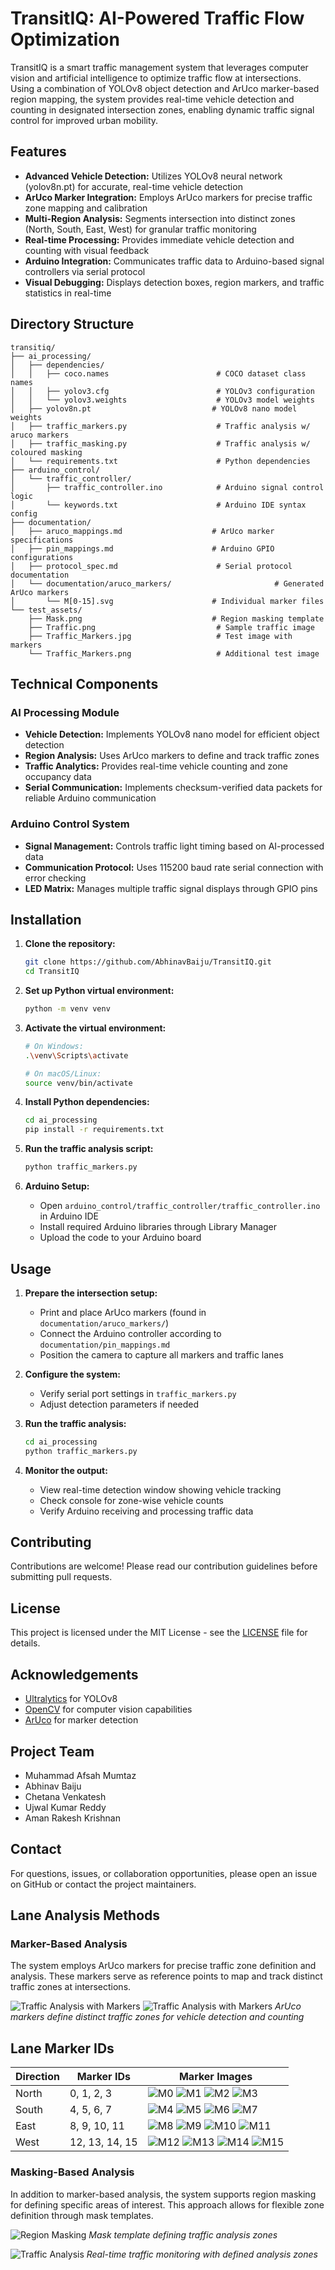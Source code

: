 # TransitIQ: AI-Powered Traffic Flow Optimization

TransitIQ is a smart traffic management system that leverages computer vision and artificial intelligence to optimize traffic flow at intersections. Using a combination of YOLOv8 object detection and ArUco marker-based region mapping, the system provides real-time vehicle detection and counting in designated intersection zones, enabling dynamic traffic signal control for improved urban mobility.

## Features

- **Advanced Vehicle Detection:** Utilizes YOLOv8 neural network (yolov8n.pt) for accurate, real-time vehicle detection
- **ArUco Marker Integration:** Employs ArUco markers for precise traffic zone mapping and calibration
- **Multi-Region Analysis:** Segments intersection into distinct zones (North, South, East, West) for granular traffic monitoring
- **Real-time Processing:** Provides immediate vehicle detection and counting with visual feedback
- **Arduino Integration:** Communicates traffic data to Arduino-based signal controllers via serial protocol
- **Visual Debugging:** Displays detection boxes, region markers, and traffic statistics in real-time

## Directory Structure

```
transitiq/
├── ai_processing/
│   ├── dependencies/
│   │   ├── coco.names                        # COCO dataset class names
│   │   ├── yolov3.cfg                        # YOLOv3 configuration
│   │   └── yolov3.weights                    # YOLOv3 model weights
│   ├── yolov8n.pt                           # YOLOv8 nano model weights
│   ├── traffic_markers.py                    # Traffic analysis w/ aruco markers
│   ├── traffic_masking.py                    # Traffic analysis w/ coloured masking
│   └── requirements.txt                      # Python dependencies
├── arduino_control/
│   └── traffic_controller/
│       ├── traffic_controller.ino            # Arduino signal control logic
│       └── keywords.txt                      # Arduino IDE syntax config
├── documentation/
│   ├── aruco_mappings.md                    # ArUco marker specifications
│   ├── pin_mappings.md                      # Arduino GPIO configurations
│   ├── protocol_spec.md                      # Serial protocol documentation
│   └── documentation/aruco_markers/                       # Generated ArUco markers
│       └── M[0-15].svg                      # Individual marker files
└── test_assets/
    ├── Mask.png                             # Region masking template
    ├── Traffic.png                           # Sample traffic image
    ├── Traffic_Markers.jpg                   # Test image with markers
    └── Traffic_Markers.png                   # Additional test image
```

## Technical Components

### AI Processing Module

- **Vehicle Detection:** Implements YOLOv8 nano model for efficient object detection
- **Region Analysis:** Uses ArUco markers to define and track traffic zones
- **Traffic Analytics:** Provides real-time vehicle counting and zone occupancy data
- **Serial Communication:** Implements checksum-verified data packets for reliable Arduino communication

### Arduino Control System

- **Signal Management:** Controls traffic light timing based on AI-processed data
- **Communication Protocol:** Uses 115200 baud rate serial connection with error checking
- **LED Matrix:** Manages multiple traffic signal displays through GPIO pins

## Installation

1. **Clone the repository:**
   ```bash
   git clone https://github.com/AbhinavBaiju/TransitIQ.git
   cd TransitIQ
   ```

2. **Set up Python virtual environment:**
   ```bash
   python -m venv venv
   ```

3. **Activate the virtual environment:**
   ```bash
   # On Windows:
   .\venv\Scripts\activate
   
   # On macOS/Linux:
   source venv/bin/activate
   ```

4. **Install Python dependencies:**
   ```bash
   cd ai_processing
   pip install -r requirements.txt
   ```

5. **Run the traffic analysis script:**
   ```bash
   python traffic_markers.py
   ```

6. **Arduino Setup:**
   - Open `arduino_control/traffic_controller/traffic_controller.ino` in Arduino IDE
   - Install required Arduino libraries through Library Manager
   - Upload the code to your Arduino board

## Usage

1. **Prepare the intersection setup:**
   - Print and place ArUco markers (found in `documentation/aruco_markers/`)
   - Connect the Arduino controller according to `documentation/pin_mappings.md`
   - Position the camera to capture all markers and traffic lanes

2. **Configure the system:**
   - Verify serial port settings in `traffic_markers.py`
   - Adjust detection parameters if needed

3. **Run the traffic analysis:**
   ```bash
   cd ai_processing
   python traffic_markers.py
   ```

4. **Monitor the output:**
   - View real-time detection window showing vehicle tracking
   - Check console for zone-wise vehicle counts
   - Verify Arduino receiving and processing traffic data

## Contributing

Contributions are welcome! Please read our contribution guidelines before submitting pull requests.

## License

This project is licensed under the MIT License - see the [LICENSE](LICENSE) file for details.

## Acknowledgements

- [Ultralytics](https://github.com/ultralytics/ultralytics) for YOLOv8
- [OpenCV](https://opencv.org/) for computer vision capabilities
- [ArUco](https://docs.opencv.org/master/d5/dae/tutorial_aruco_detection.html) for marker detection

## Project Team

- Muhammad Afsah Mumtaz
- Abhinav Baiju
- Chetana Venkatesh
- Ujwal Kumar Reddy
- Aman Rakesh Krishnan

## Contact

For questions, issues, or collaboration opportunities, please open an issue on GitHub or contact the project maintainers.

## Lane Analysis Methods

### Marker-Based Analysis
The system employs ArUco markers for precise traffic zone definition and analysis. These markers serve as reference points to map and track distinct traffic zones at intersections.

![Traffic Analysis with Markers](test_assets/Traffic_Markers.png)
![Traffic Analysis with Markers](test_assets/Traffic_Real2.png)
*ArUco markers define distinct traffic zones for vehicle detection and counting*

## Lane Marker IDs

| Direction | Marker IDs | Marker Images |
|-----------|------------|---------------|
| North | 0, 1, 2, 3 | ![M0](documentation/aruco_markers/M0.svg) ![M1](documentation/aruco_markers/M1.svg) ![M2](documentation/aruco_markers/M2.svg) ![M3](documentation/aruco_markers/M3.svg) |
| South | 4, 5, 6, 7 | ![M4](documentation/aruco_markers/M4.svg) ![M5](documentation/aruco_markers/M5.svg) ![M6](documentation/aruco_markers/M6.svg) ![M7](documentation/aruco_markers/M7.svg) |
| East | 8, 9, 10, 11 | ![M8](documentation/aruco_markers/M8.svg) ![M9](documentation/aruco_markers/M9.svg) ![M10](documentation/aruco_markers/M10.svg) ![M11](documentation/aruco_markers/M11.svg) |
| West | 12, 13, 14, 15 | ![M12](documentation/aruco_markers/M12.svg) ![M13](documentation/aruco_markers/M13.svg) ![M14](documentation/aruco_markers/M14.svg) ![M15](documentation/aruco_markers/M15.svg) |

### Masking-Based Analysis
In addition to marker-based analysis, the system supports region masking for defining specific areas of interest. This approach allows for flexible zone definition through mask templates.

![Region Masking](test_assets/Mask.png)
*Mask template defining traffic analysis zones*

![Traffic Analysis](test_assets/Traffic.png)
*Real-time traffic monitoring with defined analysis zones*
